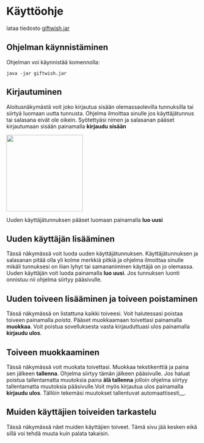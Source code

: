 # Käyttöohje

lataa tiedosto [giftwish.jar]()

## Ohjelman käynnistäminen

Ohjelman voi käynnistää komennolla:

```
java -jar giftwish.jar
```

## Kirjautuminen
Aloitusnäkymästä voit joko kirjautua sisään olemassaolevilla tunnuksilla tai siirtyä luomaan uutta tunnusta. Ohjelma ilmoittaa sinulle jos käyttäjätunnus tai salasana eivät ole oikein.
Syötettyäsi nimen ja salasanan pääset kirjautumaan sisään painamalla __kirjaudu sisään__

<img src="https://github.com/NooraVino/ot-harjoitustyo/blob/master/GiftWish/Dokumentointi/arkkitehtuuri/kirjautuminen.png" width="200">

Uuden käyttäjätunnuksen pääset luomaan painamalla __luo uusi__

## Uuden käyttäjän lisääminen
Tässä näkymässä voit luoda uuden käyttäjätunnuksen. Käyttäjätunnuksen ja salasanan pitää olla yli kolme merkkiä pitkiä ja ohjelma ilmoittaa sinulle mikäli tunnuksesi on liian lyhyt tai samananiminen käyttäjä on jo olemassa. Uuden käyttäjän voit luoda painamalla __luo uusi__. Jos tunnuksen luonti onnistuu nii ohjelma siirtyy pääsivulle.

## Uuden toiveen lisääminen ja toiveen poistaminen
Tässä näkymässä on listattuna kaikki toiveesi. Voit halutessasi poistaa toiveen painamalla _poista_. Pääset muokkaamaan toivettasi painamalla __muokkaa__. Voit poistua sovelluksesta vasta kirjauduttuasi ulos painamalla __kirjaudu ulos__.

## Toiveen muokkaaminen
Tässä näkymässä voit muokata toivettasi. Muokkaa tekstikenttiä ja paina sen jälkeen __tallenna__. Ohjelma siirtyy tämän jälkeen pääsivulle. Jos haluat poistua tallentamatta muutoksia paina __älä tallenna__ jolloin ohjelma siirtyy tallentamatta muutoksia pääsivulle.Voit myös kirjautua ulos painamalla __kirjaudu ulos__. Tällöin tekemäsi muutokset tallentuvat automaattisesti__.

## Muiden käyttäjien toiveiden tarkastelu
Tässä näkymässä näet muiden käyttäjien toiveet. Tämä sivu jää kesken eikä sillä voi tehdä muuta kuin palata takaisin.

